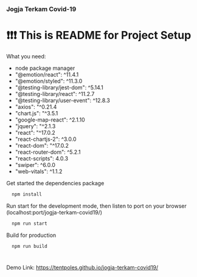 ### Jogja Terkam Covid-19 
# :exclamation::exclamation::exclamation: This is README for Project Setup
What you need:
- node package manager
- "@emotion/react": ^11.4.1
- "@emotion/styled": ^11.3.0
- "@testing-library/jest-dom": ^5.14.1
- "@testing-library/react": ^11.2.7
- "@testing-library/user-event": ^12.8.3
- "axios": "^0.21.4
- "chart.js": "^3.5.1
- "google-map-react": ^2.1.10
- "jquery": "^2.1.3
- "react": "^17.0.2
- "react-chartjs-2": ^3.0.0
- "react-dom": "^17.0.2
- "react-router-dom": ^5.2.1
- "react-scripts": 4.0.3
- "swiper": ^6.0.0
- "web-vitals": ^1.1.2

Get started the dependencies package
```html
  npm install
```

Run start for the development mode, then listen to port on your browser (localhost:port/jogja-terkam-covid19/)
```html
  npm run start
```

Build for production
```html
  npm run build
```
#
Demo Link: https://tentpoles.github.io/jogja-terkam-covid19/
